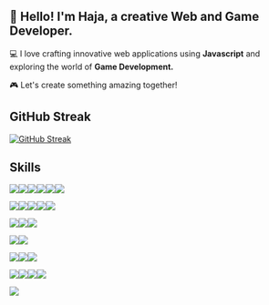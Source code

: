 ## 👋 Hello! I'm Haja, a creative Web and Game Developer.

💻 I love crafting innovative web applications using <strong>Javascript</strong> and exploring the world of <strong>Game Development.</strong>

🎮 Let's create something amazing together!

## GitHub Streak
[![GitHub Streak](http://github-readme-streak-stats.herokuapp.com?user=hajarakotozafy&hide_border=true&date_format=j%20M%5B%20Y%5D)](https://git.io/streak-stats)

## Skills
<img src="https://img.shields.io/badge/HTML5-E34F26?style=for-the-badge&logo=html5&logoColor=white"/><img src="https://img.shields.io/badge/CSS3-1572B6?style=for-the-badge&logo=css3&logoColor=white"/><img src="https://img.shields.io/badge/Sass-CC6699?style=for-the-badge&logo=sass&logoColor=white"/><img src="https://img.shields.io/badge/JavaScript-323330?style=for-the-badge&logo=javascript&logoColor=F7DF1E"/><img src="https://img.shields.io/badge/TypeScript-007ACC?style=for-the-badge&logo=typescript&logoColor=white"/><img src="https://img.shields.io/badge/C%23-239120?style=for-the-badge&logo=csharp&logoColor=white"/>

<img src="https://img.shields.io/badge/React-20232A?style=for-the-badge&logo=react&logoColor=61DAFB"/><img src="https://img.shields.io/badge/Gatsby-663399?style=for-the-badge&logo=gatsby&logoColor=white"/><img src="https://img.shields.io/badge/next%20js-000000?style=for-the-badge&logo=nextdotjs&logoColor=white"/><img src="https://img.shields.io/badge/Redux-593D88?style=for-the-badge&logo=redux&logoColor=white"/><img src="https://img.shields.io/badge/Vite-B73BFE?style=for-the-badge&logo=vite&logoColor=FFD62E"/>

<img src="https://img.shields.io/badge/Node%20js-339933?style=for-the-badge&logo=nodedotjs&logoColor=white"/><img src="https://img.shields.io/badge/Express%20js-000000?style=for-the-badge&logo=express&logoColor=white"/><img src="https://img.shields.io/badge/strapi-2F2E8B?style=for-the-badge&logo=strapi&logoColor=white"/>

<img src="https://img.shields.io/badge/GraphQl-E10098?style=for-the-badge&logo=graphql&logoColor=white"/><img src="https://img.shields.io/badge/Apollo%20GraphQL-311C87?&style=for-the-badge&logo=Apollo%20GraphQL&logoColor=white"/>

<img src="https://img.shields.io/badge/PostgreSQL-316192?style=for-the-badge&logo=postgresql&logoColor=white"/><img src="https://img.shields.io/badge/MySQL-005C84?style=for-the-badge&logo=mysql&logoColor=white"/><img src="https://img.shields.io/badge/redis-%23DD0031.svg?&style=for-the-badge&logo=redis&logoColor=white"/>

<img src="https://img.shields.io/badge/Figma-F24E1E?style=for-the-badge&logo=figma&logoColor=white"/><img src="https://img.shields.io/badge/Adobe%20Illustrator-FF9A00?style=for-the-badge&logo=adobe%20illustrator&logoColor=white"/><img src="https://img.shields.io/badge/Adobe%20XD-470137?style=for-the-badge&logo=Adobe%20XD&logoColor=#FF61F6"/><img src="https://img.shields.io/badge/blender-%23F5792A.svg?style=for-the-badge&logo=blender&logoColor=white"/>

<img src="https://img.shields.io/badge/Unity-100000?style=for-the-badge&logo=unity&logoColor=white"/>

<!--
**hajarakotozafy/hajarakotozafy** is a ✨ _special_ ✨ repository because its `README.md` (this file) appears on your GitHub profile.

Here are some ideas to get you started:

- 🔭 I’m currently working on ...
- 🌱 I’m currently learning ...
- 👯 I’m looking to collaborate on ...
- 🤔 I’m looking for help with ...
- 💬 Ask me about ...
- 📫 How to reach me: ...
- 😄 Pronouns: ...
- ⚡ Fun fact: ...
-->
